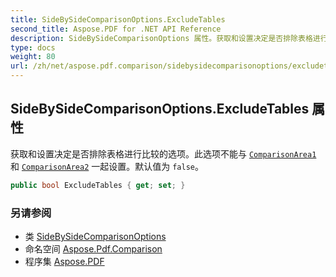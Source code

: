 ```yaml
---
title: SideBySideComparisonOptions.ExcludeTables
second_title: Aspose.PDF for .NET API Reference
description: SideBySideComparisonOptions 属性。获取和设置决定是否排除表格进行比较的选项。此选项不能与 ComparisonArea1 和 ComparisonArea2 一起设置。默认值为 false
type: docs
weight: 80
url: /zh/net/aspose.pdf.comparison/sidebysidecomparisonoptions/excludetables/
---
```

## SideBySideComparisonOptions.ExcludeTables 属性

获取和设置决定是否排除表格进行比较的选项。此选项不能与 [`ComparisonArea1`](../comparisonarea1/) 和 [`ComparisonArea2`](../comparisonarea2/) 一起设置。默认值为 `false`。

```csharp
public bool ExcludeTables { get; set; }
```

### 另请参阅

* 类 [SideBySideComparisonOptions](../)
* 命名空间 [Aspose.Pdf.Comparison](../../../aspose.pdf.comparison/)
* 程序集 [Aspose.PDF](../../../)